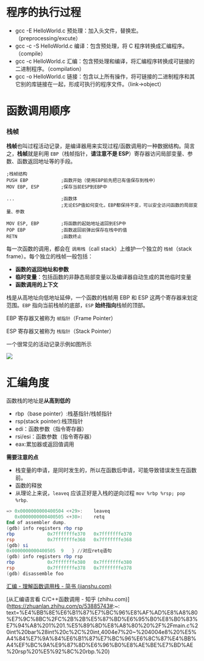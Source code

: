 # 程序的执行过程
- gcc -E HelloWorld.c 预处理：加入头文件，替换宏。（preprocessing/excute）
- gcc -c -S HelloWorld.c 编译：包含预处理，将 C 程序转换成汇编程序。（compile）
- gcc -c HelloWorld.c 汇编：包含预处理和编译，将汇编程序转换成可链接的二进制程序。（compilation）
- gcc -o HelloWorld.c 链接：包含以上所有操作，将可链接的二进制程序和其它别的库链接在一起，形成可执行的程序文件。（link->object）

# 函数调用顺序
### 栈帧

**栈帧**也叫过程活动记录，是编译器用来实现过程/函数调用的一种数据结构。简言之，**栈帧**就是利用 `EBP`（栈帧指针，**请注意不是 ESP**）寄存器访问局部变量、参数、函数返回地址等的手段。

```text
;栈帧结构
PUSH EBP            ;函数开始（使用EBP前先把已有值保存到栈中）
MOV EBP, ESP        ;保存当前ESP到EBP中

...                 ;函数体
                    ;无论ESP值如何变化，EBP都保持不变，可以安全访问函数的局部变量、参数

MOV ESP, EBP        ;将函数的起始地址返回到ESP中
POP EBP             ;函数返回前弹出保存在栈中的值
RETN                ;函数终止
```

每一次函数的调用，都会在 ` 调用栈 `（call stack）上维护一个独立的 ` 栈帧 `（stack frame）。每个独立的栈帧一般包括：

- **函数的返回地址和参数**
- **临时变量**：包括函数的非静态局部变量以及编译器自动生成的其他临时变量
- **函数调用的上下文**

栈是从高地址向低地址延伸，一个函数的栈帧用 EBP 和 ESP 这两个寄存器来划定范围。`EBP` 指向当前栈帧的底部，`ESP` **始终指向**栈帧的顶部。

EBP 寄存器又被称为 ` 帧指针 `（Frame Pointer）

ESP 寄存器又被称为 ` 栈指针 `（Stack Pointer）

一个很常见的活动记录示例如图所示



![](https://pic3.zhimg.com/80/v2-3d901f980d242f6c5ce09fb2175cfa1a_720w.webp)

# 汇编角度

函数栈的地址是**从高到低的**

- rbp（base pointer）:栈基指针/栈帧指针
- rsp(stack pointer):栈顶指针
- edi：函数参数（指令寄存器）
- rsi/esi：函数参数（指令寄存器）
- eax:累加器或返回值调用

**需要注意的点**
- 栈变量的申请，是同时发生的，所以在函数后申请，可能导致错误发生在函数前。
- 函数的释放
- 从理论上来说，`leaveq` 应该正好是入栈的逆向过程 `mov %rbp %rsp; pop %rbp`.

```powershell
=> 0x0000000000400504 <+29>:    leaveq
   0x0000000000400505 <+30>:    retq
End of assembler dump.
(gdb) info registers rbp rsp
rbp            0x7fffffffe370   0x7fffffffe370
rsp            0x7fffffffe368   0x7fffffffe368
(gdb) si
0x0000000000400505  9   } //对应retq语句
(gdb) info registers rbp rsp
rbp            0x7fffffffe380   0x7fffffffe380
rsp            0x7fffffffe378   0x7fffffffe378
(gdb) disassemble foo

```

 [汇编 - 理解函数调用栈 - 简书 (jianshu.com)](https://www.jianshu.com/p/758472ae08fa)

 [从汇编语言看 C/C++函数调用 - 知乎 (zhihu.com)](https://zhuanlan.zhihu.com/p/53885743#:~: text=%E4%BB%8E%E6%B1%87%E7%BC%96%E8%AF%AD%E8%A8%80%E7%9C%8BC%2FC%2B%2B%E5%87%BD%E6%95%B0%E8%B0%83%E7%94%A8%201%201.%E5%89%8D%E8%A8%80%20%2F%2Fmain.c%20int%20bar%28int%20c%2C%20int,4004e7%20~%204004e8%20%E5%A4%84%E7%9A%84%E6%B1%87%E7%BC%96%E6%8C%87%E4%BB%A4%EF%BC%9A%E9%87%8D%E6%96%B0%E8%AE%BE%E7%BD%AE%20rsp%20%E5%92%8C%20rbp.%20)
